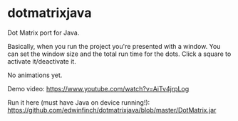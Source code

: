 dotmatrixjava
=============

Dot Matrix port for Java.

Basically, when you run the project you're presented with a window. You can set the window size and the total run time
for the dots. Click a square to activate it/deactivate it.

No animations yet.

Demo video: https://www.youtube.com/watch?v=AiTv4jrpLog

Run it here (must have Java on device running!): https://github.com/edwinfinch/dotmatrixjava/blob/master/DotMatrix.jar
